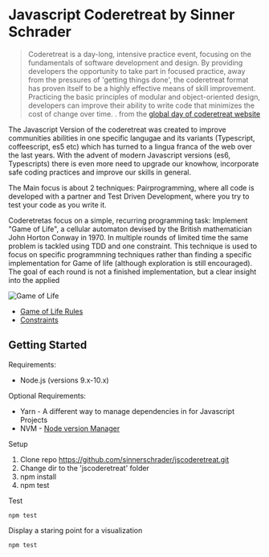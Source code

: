 # Javascript Coderetreat by Sinner Schrader

> Coderetreat is a day-long, intensive practice event, focusing on the fundamentals of software development and design. By providing developers the opportunity to take part in focused practice, away from the pressures of 'getting things done', the coderetreat format has proven itself to be a highly effective means of skill improvement. Practicing the basic principles of modular and object-oriented design, developers can improve their ability to write code that minimizes the cost of change over time.  . from the [global day of coderetreat website](https://www.coderetreat.org/pages/about/)

The Javascript Version of the coderetreat was created to improve communities abilities in one specific langugae and its variants (Typescript, coffeescript, es5 etc) which has turned to a lingua franca of the web over the last years. With the advent of modern Javascript versions (es6, Typescripts) there is even more need to upgrade our knowhow, incorporate safe coding practices and improve our skills in general. 

The Main focus is about 2 techniques: Pairprogramming, where all code is developed with a partner and Test Driven Development, where you try to test your code as you write it.

Coderetretas focus on a simple, recurring programming task: Implement "Game of Life", a cellular automaton devised by the British mathematician John Horton Conway in 1970. In multiple rounds of limited time the same problem is tackled using TDD and one constraint. This technique is used to focus on specific programmning techniques rather than finding a specific implementation for Game of life (although exploration is still encouraged). The goal of each round is not a finished implementation, but a clear insight into the applied 

![Game of Life](https://upload.wikimedia.org/wikipedia/commons/e/e5/Gospers_glider_gun.gif)

* [Game of Life Rules](./GAME-OF-LIFE.md)
* [Constraints](./CONSTRAINTS.md)

## Getting Started
  
Requirements:

* Node.js (versions 9.x-10.x)

Optional Requirements: 

* Yarn - A different way to manage dependencies in for Javascript Projects
* NVM - [Node version Manager](https://github.com/creationix/nvm#installation)

Setup

1. Clone repo https://github.com/sinnerschrader/jscoderetreat.git
2. Change dir to the 'jscoderetreat' folder
3. npm install  
4. npm test

Test 

```shell
npm test 
```

Display a staring point for a visualization 

```shell
npm test 
```

